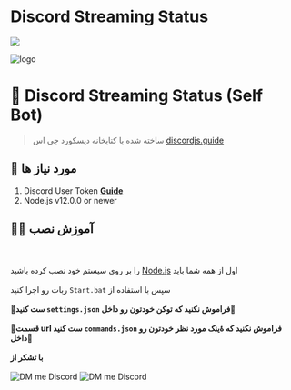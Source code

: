 # Discord Streaming Status

[![](https://img.shields.io/discord/796767783354368030.svg?logo=discord&colorB=7289DA)](https://paraffin.site)

![logo](https://cdn.discordapp.com/attachments/799297746217467944/805396275502907412/7aee0abaa7112ddb.jpg)

# 🎥 Discord Streaming Status (Self Bot)
> ساخته شده با کتابخانه دیسکورد جی اس [discordjs.guide](https://discordjs.guide)

## 🔧 مورد نیاز ها
1. Discord User Token **[Guide](https://www.youtube.com/watch?v=WWHZoa0SxCc)**
2. Node.js v12.0.0 or newer

## 👨‍🏫 آموزش نصب

<br><br>
را بر روی سیستم خود نصب کرده باشید <a href="https://nodejs.org/en/">Node.js</a> اول از همه شما باید 
<br><br>
ربات رو اجرا کنید `Start.bat` سپس با استفاده از 
<br><br>
**🔴ست کنید `settings.json` فراموش نکنید که توکن خودتون رو داخل🔴**
<br><br>
**🔴قسمت url ست کنید `commands.json` فراموش نکنید که ۀینک مورد نظر خودتون رو داخل🔴**
<br><br>
**با تشکر از**
<br><br>
![DM me Discord](https://discord.c99.nl/widget/theme-1/488958506280550402.png)
![DM me Discord](https://discord.c99.nl/widget/theme-1/490519932292038659.png)

